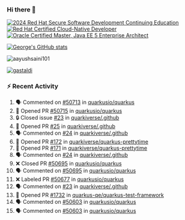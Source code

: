 ### Hi there 👋

<!--START_SECTION:badges-->
[![2024 Red Hat Secure Software Development Continuing Education](https://images.credly.com/size/110x110/images/36a76b78-c5bf-45cf-ac2c-48c3825260c7/blob)](http://www.credly.com/badges/c86e9a17-d2c3-4554-b890-7d0521710eb6 "2024 Red Hat Secure Software Development Continuing Education")
[![Red Hat Certified Cloud-Native Developer](https://images.credly.com/size/110x110/images/12ef4e4e-3d8d-4caf-9ab1-858c5bcb9619/image.png)](http://www.credly.com/badges/b6402e31-0894-48e6-b488-e2e551dcc809 "Red Hat Certified Cloud-Native Developer")
[![Oracle Certified Master, Java EE 5 Enterprise Architect](https://images.credly.com/size/110x110/images/1fa3549c-674c-4779-b3d6-d7d64eac2c23/Oracle-Certification-badge_OC-Master.png)](http://www.credly.com/badges/2565574e-b81d-410e-ab7d-24666ddcbe00 "Oracle Certified Master, Java EE 5 Enterprise Architect")
<!--END_SECTION:badges-->

[![George's GitHub stats](https://github-readme-stats.vercel.app/api?username=gastaldi&show=reviews,prs_merged&hide=contribs,prs&theme=transparent&show_icons=true)](https://github.com/anuraghazra/github-readme-stats)

<p align="left"> <img src="https://komarev.com/ghpvc/?username=gastaldi&label=Profile%20views&color=0e75b6&style=for-the-badge" alt="aayushsaini101" /> </p>

<p align="left"> <a href="https://github.com/ryo-ma/github-profile-trophy"><img src="https://github-profile-trophy.vercel.app/?username=gastaldi" alt="gastaldi" /></a> </p>

### :zap: Recent Activity

<!--START_SECTION:activity-->
1. 🗣 Commented on [#50713](https://github.com/quarkusio/quarkus/pull/50713#issuecomment-3445208032) in [quarkusio/quarkus](https://github.com/quarkusio/quarkus)
2. 💪 Opened PR [#50715](undefined) in [quarkusio/quarkus](https://github.com/quarkusio/quarkus)
3. 🔒 Closed issue [#23](https://github.com/quarkiverse/.github/issues/23) in [quarkiverse/.github](https://github.com/quarkiverse/.github)
4. 💪 Opened PR [#25](undefined) in [quarkiverse/.github](https://github.com/quarkiverse/.github)
5. 🗣 Commented on [#24](https://github.com/quarkiverse/.github/pull/24#issuecomment-3443479567) in [quarkiverse/.github](https://github.com/quarkiverse/.github)
6. 💪 Opened PR [#172](undefined) in [quarkiverse/quarkus-prettytime](https://github.com/quarkiverse/quarkus-prettytime)
7. 💪 Opened PR [#171](undefined) in [quarkiverse/quarkus-prettytime](https://github.com/quarkiverse/quarkus-prettytime)
8. 🗣 Commented on [#24](https://github.com/quarkiverse/.github/pull/24#issuecomment-3442863362) in [quarkiverse/.github](https://github.com/quarkiverse/.github)
9. ❌ Closed PR [#50695](undefined) in [quarkusio/quarkus](https://github.com/quarkusio/quarkus)
10. 🗣 Commented on [#50695](https://github.com/quarkusio/quarkus/pull/50695#issuecomment-3440157371) in [quarkusio/quarkus](https://github.com/quarkusio/quarkus)
11. ❌ Labeled PR [#50677](undefined) in [quarkusio/quarkus](https://github.com/quarkusio/quarkus)
12. 🗣 Commented on [#23](https://github.com/quarkiverse/.github/issues/23#issuecomment-3437140980) in [quarkiverse/.github](https://github.com/quarkiverse/.github)
13. 💪 Opened PR [#1732](undefined) in [quarkus-qe/quarkus-test-framework](https://github.com/quarkus-qe/quarkus-test-framework)
14. 🗣 Commented on [#50603](https://github.com/quarkusio/quarkus/pull/50603#issuecomment-3430463941) in [quarkusio/quarkus](https://github.com/quarkusio/quarkus)
15. 🗣 Commented on [#50603](https://github.com/quarkusio/quarkus/pull/50603#issuecomment-3430223241) in [quarkusio/quarkus](https://github.com/quarkusio/quarkus)
<!--END_SECTION:activity-->
